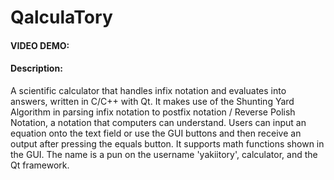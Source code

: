 # QalculaTory
#### VIDEO DEMO: 
#### Description:
A scientific calculator that handles infix notation and evaluates into answers, written in C/C++ with Qt. It makes use of the Shunting Yard Algorithm in parsing infix notation to postfix notation / Reverse Polish Notation, a notation that computers can understand. Users can input an equation onto the text field or use the GUI buttons and then receive an output after pressing the equals button. It supports math functions shown in the GUI. The name is a pun on the username 'yakiitory', calculator, and the Qt framework.
